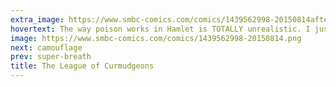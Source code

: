 ```yaml
---
extra_image: https://www.smbc-comics.com/comics/1439562998-20150814after.png
hovertext: The way poison works in Hamlet is TOTALLY unrealistic. I just couldn't get past that.
image: https://www.smbc-comics.com/comics/1439562998-20150814.png
next: camouflage
prev: super-breath
title: The League of Curmudgeons
---
```

